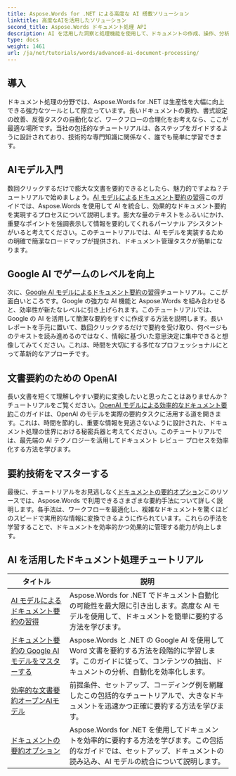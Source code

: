 ```yaml
---
title: Aspose.Words for .NET による高度な AI 搭載ソリューション
linktitle: 高度なAIを活用したソリューション
second_title: Aspose.Words ドキュメント処理 API
description: AI を活用した洞察と処理機能を使用して、ドキュメントの作成、操作、分析を自動化する手順を学習します。
type: docs
weight: 1461
url: /ja/net/tutorials/words/advanced-ai-document-processing/
---
```

## 導入

ドキュメント処理の分野では、Aspose.Words for .NET は生産性を大幅に向上できる強力なツールとして際立っています。長いドキュメントの要約、書式設定の改善、反復タスクの自動化など、ワークフローの合理化をお考えなら、ここが最適な場所です。当社の包括的なチュートリアルは、各ステップをガイドするように設計されており、技術的な専門知識に関係なく、誰でも簡単に学習できます。

## AIモデル入門

数回クリックするだけで膨大な文書を要約できるとしたら、魅力的ですよね？チュートリアルで始めましょう。[AI モデルによるドキュメント要約の習得](./mastering-document-summarization-ai-model/)このガイドでは、Aspose.Words を使用して AI を統合し、効果的なドキュメント要約を実現するプロセスについて説明します。膨大な量のテキストをふるいにかけ、重要なポイントを強調表示して情報を要約してくれるパーソナル アシスタントがいると考えてください。このチュートリアルでは、AI モデルを実装するための明確で簡潔なロードマップが提供され、ドキュメント管理タスクが簡単になります。

## Google AI でゲームのレベルを向上

次に、[Google AI モデルによるドキュメント要約の習得](./mastering-document-summarization-google-ai-model/)チュートリアル。ここが面白いところです。Google の強力な AI 機能と Aspose.Words を組み合わせると、効率性が新たなレベルに引き上げられます。このチュートリアルでは、Google の AI を活用して簡潔な要約をすぐに作成する方法を説明します。長いレポートを手元に置いて、数回クリックするだけで要約を受け取り、何ページものテキストを読み進めるのではなく、情報に基づいた意思決定に集中できると想像してみてください。これは、時間を大切にする多忙なプロフェッショナルにとって革新的なアプローチです。

## 文書要約のための OpenAI

長い文書を短くて理解しやすい要約に変換したいと思ったことはありませんか？チュートリアルをご覧ください。[OpenAI モデルによる効率的なドキュメント要約](./efficient-document-summarization-openai-model/)このガイドは、OpenAI のモデルを実際の要約タスクに活用する道を開きます。これは、時間を節約し、重要な情報を見逃さないように設計された、ドキュメント処理の世界における秘密兵器と考えてください。このチュートリアルでは、最先端の AI テクノロジーを活用してドキュメント レビュー プロセスを効率化する方法を学びます。

## 要約技術をマスターする

最後に、チュートリアルをお見逃しなく[ドキュメントの要約オプション](./summarize-documents-options/)このリソースでは、Aspose.Words で利用できるさまざまな要約手法について詳しく説明します。各手法は、ワークフローを最適化し、複雑なドキュメントを驚くほどのスピードで実用的な情報に変換できるように作られています。これらの手法を学習することで、ドキュメントを効率的かつ効果的に管理する能力が向上します。

 ## AI を活用したドキュメント処理チュートリアル
| タイトル | 説明 |
| --- | --- |
| [AI モデルによるドキュメント要約の習得](./mastering-document-summarization-ai-model/) | Aspose.Words for .NET でドキュメント自動化の可能性を最大限に引き出します。高度な AI モデルを使用して、ドキュメントを簡単に要約する方法を学びます。 |
| [ドキュメント要約の Google AI モデルをマスターする](./mastering-document-summarization-google-ai-model/) | Aspose.Words と .NET の Google AI を使用して Word 文書を要約する方法を段階的に学習します。このガイドに従って、コンテンツの抽出、ドキュメントの分析、自動化を効率化します。 |
| [効率的な文書要約オープンAIモデル](./efficient-document-summarization-openai-model/) | 前提条件、セットアップ、コーディング例を網羅したこの包括的なチュートリアルで、大きなドキュメントを迅速かつ正確に要約する方法を学びます。 |
| [ドキュメントの要約オプション](./summarize-documents-options/) | Aspose.Words for .NET を使用してドキュメントを効率的に要約する方法を学びます。この包括的なガイドでは、セットアップ、ドキュメントの読み込み、AI モデルの統合について説明します。 |